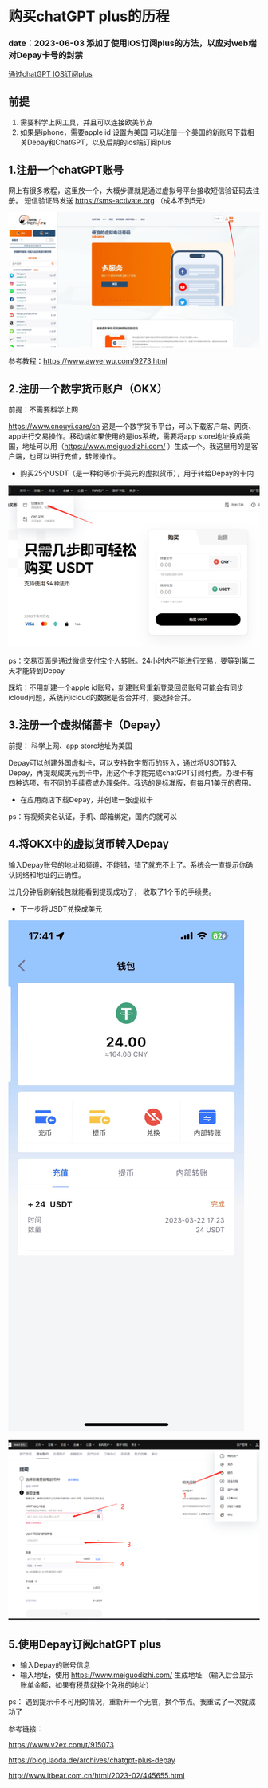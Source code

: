 # 购买chatGPT plus的历程
### date：2023-06-03 添加了使用IOS订阅plus的方法，以应对web端对Depay卡号的封禁
[通过chatGPT IOS订阅plus](./subscribe-by-ios.md)
## 前提
1. 需要科学上网工具，并且可以连接欧美节点
2. 如果是iphone，需要apple id 设置为美国
    可以注册一个美国的新账号下载相关Depay和ChatGPT，以及后期的ios端订阅plus

## 1.注册一个chatGPT账号
网上有很多教程，这里放一个，大概步骤就是通过虚拟号平台接收短信验证码去注册。
短信验证码发送 https://sms-activate.org （成本不到5元）

![image](./public/gpt-sms.png)


参考教程：https://www.awyerwu.com/9273.html
## 2.注册一个数字货币账户（OKX）
前提：不需要科学上网

https://www.cnouyi.care/cn
这是一个数字货币平台，可以下载客户端、网页、app进行交易操作。移动端如果使用的是ios系统，需要将app store地址换成美国，地址可以用（https://www.meiguodizhi.com/ ）生成一个。我这里用的是客户端，也可以进行充值，转账操作。

- 购买25个USDT（是一种约等价于美元的虚拟货币），用于转给Depay的卡内

![image](./public/gpt-okx.png)

ps：交易页面是通过微信支付宝个人转账。24小时内不能进行交易，要等到第二天才能转到Depay

踩坑：不用新建一个apple id账号，新建账号重新登录回员账号可能会有同步icloud问题，系统问icloud的数据是否合并时，要选择合并。

## 3.注册一个虚拟储蓄卡（Depay）
前提： 科学上网、app store地址为美国

Depay可以创建外国虚拟卡，可以支持数字货币的转入，通过将USDT转入Depay，再提现成美元到卡中，用这个卡才能完成chatGPT订阅付费。办理卡有四种选项，有不同的手续费或办理条件。我选的是标准版，有每月1美元的费用。




- 在应用商店下载Depay，并创建一张虚拟卡

ps：有视频实名认证，手机、邮箱绑定，国内的就可以
## 4.将OKX中的虚拟货币转入Depay
输入Depay账号的地址和频道，不能错，错了就充不上了。系统会一直提示你确认网络和地址的正确性。

 过几分钟后刷新钱包就能看到提现成功了， 收取了1个币的手续费。

- 下一步将USDT兑换成美元

![image](./public/gpt-depay.jpeg)

![image](./public/gpt-okx-order.png)

## 5.使用Depay订阅chatGPT plus

- 输入Depay的账号信息
- 输入地址，使用 https://www.meiguodizhi.com/ 生成地址  （输入后会显示账单金额，如果有税费就换个免税的地址）


ps： 遇到提示卡不可用的情况，重新开一个无痕，换个节点。我重试了一次就成功了

参考链接：

https://www.v2ex.com/t/915073

https://blog.laoda.de/archives/chatgpt-plus-depay

http://www.itbear.com.cn/html/2023-02/445655.html
